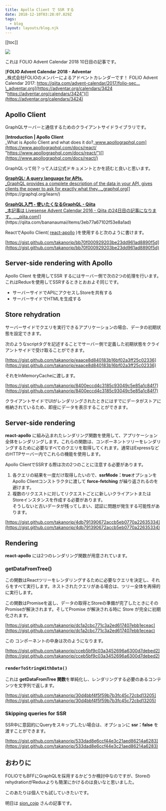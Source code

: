 ```yaml
---
title: Apollo Client で SSR する
date: 2018-12-10T03:28:07.829Z
tags:
  - blog
layout: layouts/blog.njk
---
```


[[toc]]

![](https://cdn-images-1.medium.com/max/800/1*gbQLv0JIO_8MPeaBrxBHKw.png)

これは FOLIO Advent Calendar 2018 10日目の記事です。

[**FOLIO Advent Calendar 2018 - Adventar**  
\_株式会社FOLIOのメンバーによるアドベントカレンダーです！ FOLIO Advent Calendar 2017: https://qiita.com/advent-calendar/2017/folio-sec…\_adventar.org](https://adventar.org/calendars/3424 "https://adventar.org/calendars/3424")[](https://adventar.org/calendars/3424)

## Apollo Client

GraphQLサーバーと通信するためのクライアントサイドライブラリです。

[**Introduction | Apollo Client**  
\_What is Apollo Client and what does it do?\_www.apollographql.com](https://www.apollographql.com/docs/react/ "https://www.apollographql.com/docs/react/")[](https://www.apollographql.com/docs/react/)

GraphQLって何？って人は公式ドキュメントとかを読むと良いと思います。

[**GraphQL: A query language for APIs.**  
\_GraphQL provides a complete description of the data in your API, gives clients the power to ask for exactly what they…\_graphql.org](https://graphql.org/learn/ "https://graphql.org/learn/")[](https://graphql.org/learn/)

[**GraphQL入門 - 使いたくなるGraphQL - Qiita**  
\_本記事は Livesense Advent Calendar 2016 - Qiita の24日目の記事になります。…\_qiita.com](https://qiita.com/bananaumai/items/3eb77a67102f53e8a1ad "https://qiita.com/bananaumai/items/3eb77a67102f53e8a1ad")[](https://qiita.com/bananaumai/items/3eb77a67102f53e8a1ad)

ReactでApollo Client( [react-apollo](https://www.apollographql.com/docs/react/) )を使用すると次のように書けます。

[https://gist.github.com/takanorip/bb70f000929203be23dd961ad8890f5d](https://gist.github.com/takanorip/bb70f000929203be23dd961ad8890f5d)

## Server-side rendering with Apollo

Apollo Client を使用してSSR するにはサーバー側で次の2つの処理を行います。これはReduxを使用してSSRするときとおおよそ同じです。

- サーバーサイドでAPIにアクセスしStoreを共有する
- サーバーサイドでHTMLを生成する

## Store rehydration

サーバーサイドでクエリを実行できるアプリケーションの場合、データの初期状態を設定できます。

次のようなscriptタグを記述することでサーバー側で定義した初期状態をクライアントサイドで受け取ることができます。

[https://gist.github.com/takanorip/eaace8d840183b16bf02a3ff25c02336](https://gist.github.com/takanorip/eaace8d840183b16bf02a3ff25c02336)

それをInMemoryCacheに渡します。

[https://gist.github.com/takanorip/8400eccd4c3185c93049c5e85a1c84f7](https://gist.github.com/takanorip/8400eccd4c3185c93049c5e85a1c84f7)

クライアントサイドでUIがレンダリングされたときにはすでにデータがストアに格納されているため、即座にデータを表示することができます。

## Server-side rendering

**react-apollo** に組み込まれたレンダリング関数を使用して、アプリケーション全体をレンダリングします。これらの関数は、コンポーネントツリーをレンダリングするために必要なすべてのクエリを取得してくれます。通常はExpressなどのHTTPサーバー内でこれらの機能を使用します。

Apollo ClientでSSRする際は次の2つのことに注意する必要があります。

1.  各クエリの結果を一度だけ取得したいので、**ssrMode：true**オプションをApollo Clientコンストラクタに渡して **force-fetching** が繰り返されるのを避けます。
2.  複数のリクエストに対してリクエストごとに新しいクライアントまたはStoreインスタンスを作成する必要があります。  
    そうしないと古いデータが残ってしまい、認証に問題が発生する可能性があります。

[https://gist.github.com/takanorip/4db791390672accb5eb0770a22635334](https://gist.github.com/takanorip/4db791390672accb5eb0770a22635334)

## Rendering

**react-apollo** には2つのレンダリング関数が用意されています。

### getDataFromTree()

この関数はReactツリーをレンダリングするために必要なクエリを決定し、それらをすべて実行します。ネストされたクエリがある場合は、ツリー全体を再帰的に実行します。

この関数はPromiseを返し、データの取得とStoreの準備が完了したときにそのPromiseが解決されます。そしてPromise が解決される時に Store が完全に初期化されます。

[https://gist.github.com/takanorip/dc1a2cbc771c3a2ed617407ebb1eceac](https://gist.github.com/takanorip/dc1a2cbc771c3a2ed617407ebb1eceac)

この <Html> コンポーネントの中身は次のようになります。

[https://gist.github.com/takanorip/cceb5bf9c03a3452696a6300d7debed2](https://gist.github.com/takanorip/cceb5bf9c03a3452696a6300d7debed2)

### `renderToStringWithData()`

これは **getDataFromTree 関数**を単純化し、レンダリングする必要のあるコンテンツを文字列で返します。

[https://gist.github.com/takanorip/30d4bbf4f5f59b7b3fc45c72cbd13205](https://gist.github.com/takanorip/30d4bbf4f5f59b7b3fc45c72cbd13205)

### Skipping queries for SSR

SSR中に意図的にQueryをスキップしたい場合は、オプションに **ssr：false** を渡すことができます。

[https://gist.github.com/takanorip/533dad8e6ccf44e3c21aed86214a6283](https://gist.github.com/takanorip/533dad8e6ccf44e3c21aed86214a6283)

## おわりに

FOLIOでもBFFにGraphQLを採用するかどうか検討中なのですが、StoreのrehydrationがReduxよりも簡潔にかけるのは良いなと思いました。

このあたりは個人でも試していきたいです。

明日は [sion_cojp](https://adventar.org/users/19752) さんの記事です。
